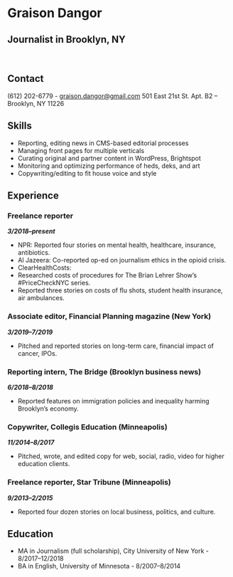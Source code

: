<head>
  <title>Graison Dangor - Resume</title>
</head>

# Graison Dangor
## Journalist in Brooklyn, NY
&nbsp;
## Contact 
(612) 202-6779 - graison.dangor@gmail.com 
501 East 21st St. Apt. B2 – Brooklyn, NY 11226
&nbsp;

## Skills
- Reporting, editing news in CMS-based editorial processes
- Managing front pages for multiple verticals
- Curating original and partner content in WordPress, Brightspot
- Monitoring and optimizing performance of heds, deks, and art
- Copywriting/editing to fit house voice and style
&nbsp;
## Experience

### Freelance reporter
**_3/2018–present_**
- NPR: Reported four stories on mental health, healthcare, insurance, antibiotics.
- Al Jazeera: Co-reported op-ed on journalism ethics in the opioid crisis.
- ClearHealthCosts:
- Researched costs of procedures for The Brian Lehrer Show’s #PriceCheckNYC series.
- Reported three stories on costs of flu shots, student health insurance, air ambulances.

### Associate editor, Financial Planning magazine (New York)
**_3/2019–7/2019_**
- Pitched and reported stories on long-term care, financial impact of cancer, IPOs.

### Reporting intern, The Bridge (Brooklyn business news)
**_6/2018–8/2018_**
- Reported features on immigration policies and inequality harming Brooklyn’s economy.

### Copywriter, Collegis Education (Minneapolis)
**_11/2014–8/2017_**
- Pitched, wrote, and edited  copy for web, social, radio, video for higher education clients.

### Freelance reporter, Star Tribune (Minneapolis)
**_9/2013–2/2015_**
- Reported four dozen stories on local business, politics, and culture.

## Education
- MA in Journalism (full scholarship), City University of New York - 8/2017–12/2018
- BA in English, University of Minnesota - 8/2007–8/2014